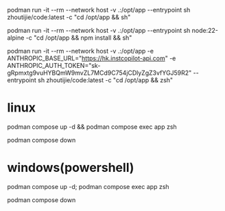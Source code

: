 podman run -it --rm --network host -v .:/opt/app --entrypoint sh zhoutijie/code:latest -c "cd /opt/app && sh"

podman run -it --rm --network host -v .:/opt/app --entrypoint sh node:22-alpine -c "cd /opt/app && npm install && sh"


podman run -it --rm --network host -v .:/opt/app -e ANTHROPIC_BASE_URL="https://hk.instcopilot-api.com" -e ANTHROPIC_AUTH_TOKEN="sk-gRpmxtg9vuHYBQmW9mvZL7MCd9C754jCDlyZgZ3vfYGJ59R2" --entrypoint sh zhoutijie/code:latest -c "cd /opt/app && zsh"


# linux
podman compose up -d && podman compose exec app zsh

podman compose down

# windows(powershell)
podman compose up -d; podman compose exec app zsh

podman compose down